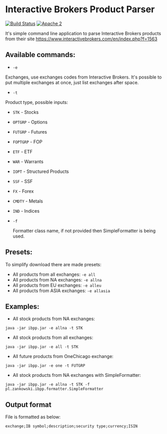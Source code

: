 # Interactive Brokers Product Parser

[![Build Status](https://travis-ci.org/WojciechZankowski/ib-product-parser.svg?branch=master)](https://travis-ci.org/WojciechZankowski/ib-product-parser)
[![Apache 2](http://img.shields.io/badge/license-Apache%202-red.svg)](http://www.apache.org/licenses/LICENSE-2.0)

It's simple command line application to parse Interactive Brokers products from their site https://www.interactivebrokers.com/en/index.php?f=1563 

## Available commands:

* ```-e ```

Exchanges, use exchanges codes from Interactive Brokers. It's possible to put multiple exchanges at once, just list exchanges after space. 
  
* ```-t ```

Product type, possible inputs:

  * ```STK``` - Stocks
  * ```OPTGRP``` - Options
  * ```FUTGRP``` - Futures
  * ```FOPTGRP``` - FOP
  * ```ETF``` - ETF
  * ```WAR``` - Warrants
  * ```IOPT``` - Structured Products
  * ```SSF``` - SSF
  * ```FX``` - Forex
  * ```CMDTY``` - Metals
  * ```IND``` - Indices
  
* ``` -f ```
  
  Formatter class name, if not provided then SimpleFormatter is being used. 

## Presets:

To simplify download there are made presets:

* All products from all exchanges: ```-e all```
* All products from NA exchanges: ```-e allna```
* All products from EU exchanges: ```-e alleu```
* All products from ASIA exchanges: ```-e allasia```

## Examples:

* All stock products from NA exchanges:

```java -jar ibpp.jar -e allna -t STK```

* All stock products from all exchanges:

```java -jar ibpp.jar -e all -t STK```

* All future products from OneChicago exchange:

```java -jar ibpp.jar -e one -t FUTGRP```

* All stock products from NA exchanges with SimpleFormatter:

```java -jar ibpp.jar -e allna -t STK -f pl.zankowski.ibpp.formatter.SimpleFormatter```

## Output format

File is formatted as below:

``` exchange;IB symbol;description;security type;currency;ISIN ```

